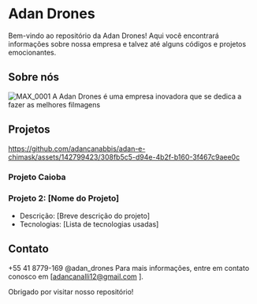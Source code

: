 # Adan Drones

Bem-vindo ao repositório da Adan Drones! Aqui você encontrará informações sobre nossa empresa e talvez até alguns códigos e projetos emocionantes.

## Sobre nós                                        
![MAX_0001](https://github.com/adancanabbis/adan-e-chimask/assets/142799423/46d6bc53-1abf-4130-b253-5abcb31509c0)
A Adan Drones é uma empresa inovadora que se dedica a fazer as melhores filmagens

## Projetos
https://github.com/adancanabbis/adan-e-chimask/assets/142799423/308fb5c5-d94e-4b2f-b160-3f467c9aee0c
### Projeto Caioba 

### Projeto 2: [Nome do Projeto]
- Descrição: [Breve descrição do projeto]
- Tecnologias: [Lista de tecnologias usadas]



## Contato
+55 41 8779-169
@adan_drones
Para mais informações, entre em contato conosco em [adancanalli12@gmail.com ].





Obrigado por visitar nosso repositório!

